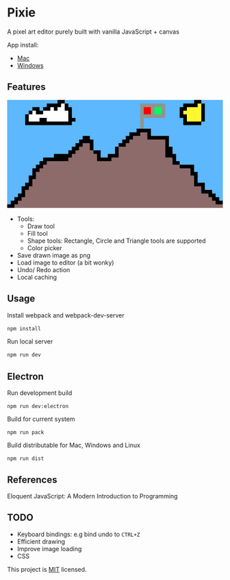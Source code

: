 # Pixie

A pixel art editor purely built with vanilla JavaScript + canvas

App install:

- [Mac](https://keybase.pub/collinsmuriuki/pixie/mac/pixie-1.0.0.dmg)
- [Windows](https://keybase.pub/collinsmuriuki/pixie/windows/pixie%20Setup%201.0.0.exe)

## Features

![snip](./snip.png)

- Tools:
  - Draw tool
  - Fill tool
  - Shape tools: Rectangle, Circle and Triangle tools are supported
  - Color picker
- Save drawn image as png
- Load image to editor (a bit wonky)
- Undo/ Redo action
- Local caching

## Usage

Install webpack and webpack-dev-server

```sh
npm install
```

Run local server

```sh
npm run dev
```

## Electron

Run development build

```
npm run dev:electron
```

Build for current system

```
npm run pack
```

Build distributable for Mac, Windows and Linux

```
npm run dist
```

## References

Eloquent JavaScript: A Modern Introduction to Programming

## TODO

- Keyboard bindings: e.g bind undo to `CTRL+Z`
- Efficient drawing
- Improve image loading
- CSS

This project is [MIT](LICENSE) licensed.
